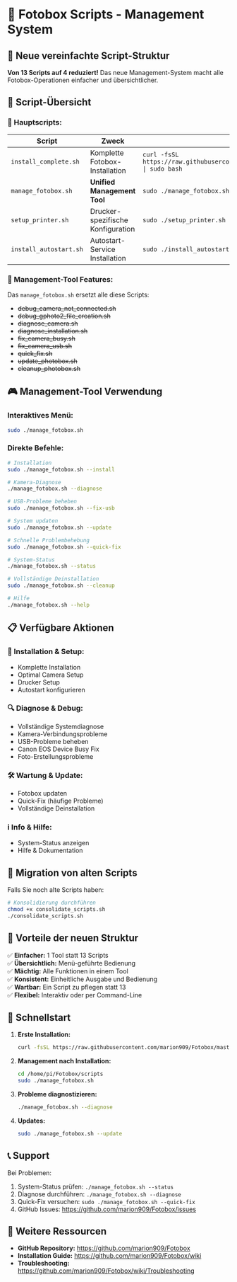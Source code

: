 # 📸 Fotobox Scripts - Management System

## 🎯 Neue vereinfachte Script-Struktur

**Von 13 Scripts auf 4 reduziert!** Das neue Management-System macht alle Fotobox-Operationen einfacher und übersichtlicher.

## 📁 Script-Übersicht

### **🚀 Hauptscripts:**

| Script | Zweck | Verwendung |
|--------|-------|------------|
| `install_complete.sh` | Komplette Fotobox-Installation | `curl -fsSL https://raw.githubusercontent.com/marion909/Fotobox/master/scripts/install_complete.sh \| sudo bash` |
| `manage_fotobox.sh` | **Unified Management Tool** | `sudo ./manage_fotobox.sh` |
| `setup_printer.sh` | Drucker-spezifische Konfiguration | `sudo ./setup_printer.sh` |
| `install_autostart.sh` | Autostart-Service Installation | `sudo ./install_autostart.sh` |

### **🔧 Management-Tool Features:**

Das `manage_fotobox.sh` ersetzt alle diese Scripts:
- ~~debug_camera_not_connected.sh~~
- ~~debug_gphoto2_file_creation.sh~~
- ~~diagnose_camera.sh~~
- ~~diagnose_installation.sh~~
- ~~fix_camera_busy.sh~~
- ~~fix_camera_usb.sh~~
- ~~quick_fix.sh~~
- ~~update_photobox.sh~~
- ~~cleanup_photobox.sh~~

## 🎮 Management-Tool Verwendung

### **Interaktives Menü:**
```bash
sudo ./manage_fotobox.sh
```

### **Direkte Befehle:**
```bash
# Installation
sudo ./manage_fotobox.sh --install

# Kamera-Diagnose  
./manage_fotobox.sh --diagnose

# USB-Probleme beheben
sudo ./manage_fotobox.sh --fix-usb

# System updaten
sudo ./manage_fotobox.sh --update

# Schnelle Problembehebung
sudo ./manage_fotobox.sh --quick-fix

# System-Status
./manage_fotobox.sh --status

# Vollständige Deinstallation
sudo ./manage_fotobox.sh --cleanup

# Hilfe
./manage_fotobox.sh --help
```

## 📋 Verfügbare Aktionen

### **🔧 Installation & Setup:**
- Komplette Installation
- Optimal Camera Setup
- Drucker Setup
- Autostart konfigurieren

### **🔍 Diagnose & Debug:**
- Vollständige Systemdiagnose
- Kamera-Verbindungsprobleme
- USB-Probleme beheben
- Canon EOS Device Busy Fix
- Foto-Erstellungsprobleme

### **🛠️ Wartung & Update:**
- Fotobox updaten
- Quick-Fix (häufige Probleme)
- Vollständige Deinstallation

### **ℹ️ Info & Hilfe:**
- System-Status anzeigen
- Hilfe & Dokumentation

## 🔄 Migration von alten Scripts

Falls Sie noch alte Scripts haben:

```bash
# Konsolidierung durchführen
chmod +x consolidate_scripts.sh
./consolidate_scripts.sh
```

## 🎯 Vorteile der neuen Struktur

✅ **Einfacher:** 1 Tool statt 13 Scripts  
✅ **Übersichtlich:** Menü-geführte Bedienung  
✅ **Mächtig:** Alle Funktionen in einem Tool  
✅ **Konsistent:** Einheitliche Ausgabe und Bedienung  
✅ **Wartbar:** Ein Script zu pflegen statt 13  
✅ **Flexibel:** Interaktiv oder per Command-Line  

## 🚀 Schnellstart

1. **Erste Installation:**
   ```bash
   curl -fsSL https://raw.githubusercontent.com/marion909/Fotobox/master/scripts/install_complete.sh | sudo bash
   ```

2. **Management nach Installation:**
   ```bash
   cd /home/pi/Fotobox/scripts
   sudo ./manage_fotobox.sh
   ```

3. **Probleme diagnostizieren:**
   ```bash
   ./manage_fotobox.sh --diagnose
   ```

4. **Updates:**
   ```bash
   sudo ./manage_fotobox.sh --update
   ```

## 📞 Support

Bei Problemen:
1. System-Status prüfen: `./manage_fotobox.sh --status`
2. Diagnose durchführen: `./manage_fotobox.sh --diagnose`
3. Quick-Fix versuchen: `sudo ./manage_fotobox.sh --quick-fix`
4. GitHub Issues: https://github.com/marion909/Fotobox/issues

## 📖 Weitere Ressourcen

- **GitHub Repository:** https://github.com/marion909/Fotobox
- **Installation Guide:** https://github.com/marion909/Fotobox/wiki
- **Troubleshooting:** https://github.com/marion909/Fotobox/wiki/Troubleshooting